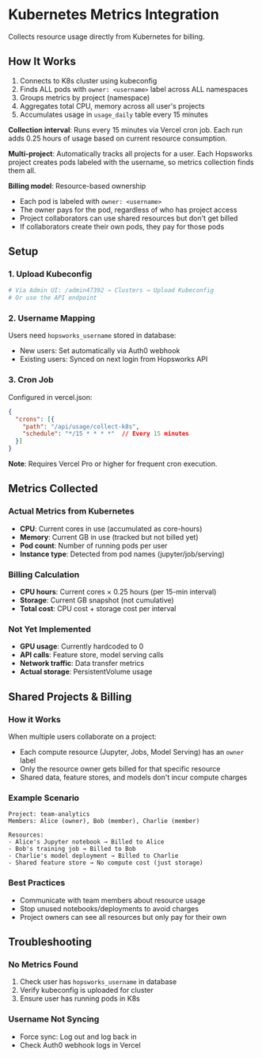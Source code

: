 # Kubernetes Metrics Integration

Collects resource usage directly from Kubernetes for billing.

## How It Works

1. Connects to K8s cluster using kubeconfig
2. Finds ALL pods with `owner: <username>` label across ALL namespaces
3. Groups metrics by project (namespace)
4. Aggregates total CPU, memory across all user's projects
5. Accumulates usage in `usage_daily` table every 15 minutes

**Collection interval**: Runs every 15 minutes via Vercel cron job. Each run adds 0.25 hours of usage based on current resource consumption.

**Multi-project**: Automatically tracks all projects for a user. Each Hopsworks project creates pods labeled with the username, so metrics collection finds them all.

**Billing model**: Resource-based ownership
- Each pod is labeled with `owner: <username>` 
- The owner pays for the pod, regardless of who has project access
- Project collaborators can use shared resources but don't get billed
- If collaborators create their own pods, they pay for those pods

## Setup

### 1. Upload Kubeconfig

```bash
# Via Admin UI: /admin47392 → Clusters → Upload Kubeconfig
# Or use the API endpoint
```

### 2. Username Mapping

Users need `hopsworks_username` stored in database:
- New users: Set automatically via Auth0 webhook
- Existing users: Synced on next login from Hopsworks API

### 3. Cron Job

Configured in vercel.json:
```json
{
  "crons": [{
    "path": "/api/usage/collect-k8s",
    "schedule": "*/15 * * * *"  // Every 15 minutes
  }]
}
```

**Note**: Requires Vercel Pro or higher for frequent cron execution.

## Metrics Collected

### Actual Metrics from Kubernetes
- **CPU**: Current cores in use (accumulated as core-hours)
- **Memory**: Current GB in use (tracked but not billed yet)
- **Pod count**: Number of running pods per user
- **Instance type**: Detected from pod names (jupyter/job/serving)

### Billing Calculation
- **CPU hours**: Current cores × 0.25 hours (per 15-min interval)
- **Storage**: Current GB snapshot (not cumulative)
- **Total cost**: CPU cost + storage cost per interval

### Not Yet Implemented
- **GPU usage**: Currently hardcoded to 0
- **API calls**: Feature store, model serving calls
- **Network traffic**: Data transfer metrics
- **Actual storage**: PersistentVolume usage

## Shared Projects & Billing

### How it Works
When multiple users collaborate on a project:
- Each compute resource (Jupyter, Jobs, Model Serving) has an `owner` label
- Only the resource owner gets billed for that specific resource
- Shared data, feature stores, and models don't incur compute charges

### Example Scenario
```
Project: team-analytics
Members: Alice (owner), Bob (member), Charlie (member)

Resources:
- Alice's Jupyter notebook → Billed to Alice
- Bob's training job → Billed to Bob  
- Charlie's model deployment → Billed to Charlie
- Shared feature store → No compute cost (just storage)
```

### Best Practices
- Communicate with team members about resource usage
- Stop unused notebooks/deployments to avoid charges
- Project owners can see all resources but only pay for their own

## Troubleshooting

### No Metrics Found
1. Check user has `hopsworks_username` in database
2. Verify kubeconfig is uploaded for cluster
3. Ensure user has running pods in K8s

### Username Not Syncing
- Force sync: Log out and log back in
- Check Auth0 webhook logs in Vercel